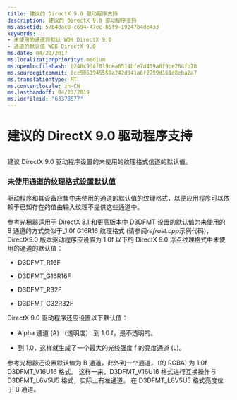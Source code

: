 ```yaml
---
title: 建议的 DirectX 9.0 驱动程序支持
description: 建议的 DirectX 9.0 驱动程序支持
ms.assetid: 57b4dac8-c694-47ec-b5f9-19247b4de433
keywords:
- 未使用的通道将默认 WDK DirectX 9.0
- 通道的默认值 WDK DirectX 9.0
ms.date: 04/20/2017
ms.localizationpriority: medium
ms.openlocfilehash: 0240c934f019cea6514bfe7d459a8f9be264fb70
ms.sourcegitcommit: 0cc5051945559a242d941a6f2799d161d8eba2a7
ms.translationtype: MT
ms.contentlocale: zh-CN
ms.lasthandoff: 04/23/2019
ms.locfileid: "63378577"
---
```

# <a name="recommended-directx-90-driver-support"></a>建议的 DirectX 9.0 驱动程序支持


## <span id="ddk_recommended_directx_9_0_driver_support_gg"></span><span id="DDK_RECOMMENDED_DIRECTX_9_0_DRIVER_SUPPORT_GG"></span>


建议 DirectX 9.0 驱动程序设置的未使用的纹理格式信道的默认值。

### <a name="span-idsettingdefaultsforunusedchannelsoftextureformatsspanspan-idsettingdefaultsforunusedchannelsoftextureformatsspanspan-idsettingdefaultsforunusedchannelsoftextureformatsspansetting-defaults-for-unused-channels-of-texture-formats"></a><span id="Setting_Defaults_for_Unused_Channels_of_Texture_Formats"></span><span id="setting_defaults_for_unused_channels_of_texture_formats"></span><span id="SETTING_DEFAULTS_FOR_UNUSED_CHANNELS_OF_TEXTURE_FORMATS"></span>未使用通道的纹理格式设置默认值

驱动程序和其设备应集中未使用的通道的默认值的纹理格式，以便应用程序可以依赖于已知存在的值由输入纹理不提供这些通道中。

参考光栅器适用于 DirectX 8.1 和更高版本中 D3DFMT 设置的默认值为未使用的 B 通道的方式类似于\_1.0f G16R16 纹理格式 (请参阅*refrast.cpp*示例代码)，DirectX9.0 版本驱动程序应设置为 1.0f 以下的 DirectX 9.0 浮点纹理格式中未使用的通道的默认值：

-   D3DFMT\_R16F

-   D3DFMT\_G16R16F

-   D3DFMT\_R32F

-   D3DFMT\_G32R32F

DirectX 9.0 驱动程序还应设置以下默认值：

-   Alpha 通道 (A) （透明度） 到 1.0 f，是不透明的。

-   到 1.0，这样就生成了一个最大的光线强度 f 的亮度通道 (L)。

参考光栅器还设置默认值为 B 通道，此外到一个通道，（的 RGBA) 为 1.0f D3DFMT\_V16U16 格式。 这样一来，D3DFMT\_V16U16 格式进行互换操作与 D3DFMT\_L6V5U5 格式，实际上有左通道。 在 D3DFMT\_L6V5U5 格式亮度位于 B 通道。

 

 





